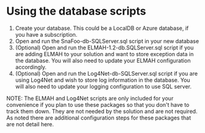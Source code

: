 Using the database scripts
==========================

1. Create your database. This could be a LocalDB or Azure database, if you have a subscription.
2. Open and run the SnaFoo-db-SQLServer.sql script in your new database
3. (Optional) Open and run the ELMAH-1.2-db.SQLServer.sql script if you are adding ELMAH to your solution and want to store exception data in the database. You will also need to update your ELMAH configuration accordingly.
4. (Optional) Open and run the Log4Net-db-SQLServer.sql script if you are using Log4Net and wish to store log information in the database. You will also need to update your logging configuration to use SQL server.

NOTE: The ELMAH and Log4Net scripts are only included for your convenience if you plan to use
these packages so that you don't have to track them down. They are not needed by the solution
and are not required. As noted there are additional configuration steps for these packages
that are not detail here.